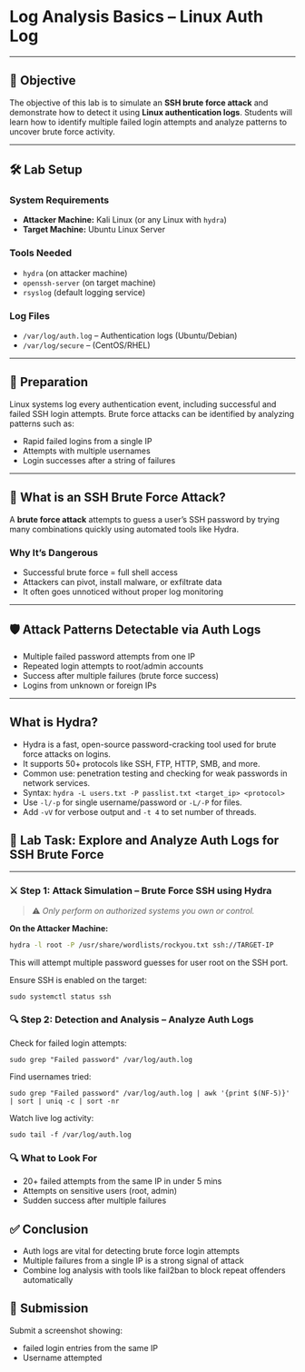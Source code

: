 
# **Log Analysis Basics – Linux Auth Log**

---

## 🎯 **Objective**  
The objective of this lab is to simulate an **SSH brute force attack** and demonstrate how to detect it using **Linux authentication logs**. Students will learn how to identify multiple failed login attempts and analyze patterns to uncover brute force activity.

---


## 🛠️ **Lab Setup**

### **System Requirements**
- **Attacker Machine:** Kali Linux (or any Linux with `hydra`)
- **Target Machine:** Ubuntu Linux Server

### **Tools Needed**
- `hydra` (on attacker machine)
- `openssh-server` (on target machine)
- `rsyslog` (default logging service)

### **Log Files**
- `/var/log/auth.log` – Authentication logs (Ubuntu/Debian)
- `/var/log/secure` – (CentOS/RHEL)

---

## 📘 **Preparation**

Linux systems log every authentication event, including successful and failed SSH login attempts. Brute force attacks can be identified by analyzing patterns such as:
- Rapid failed logins from a single IP
- Attempts with multiple usernames
- Login successes after a string of failures

---

## 🧠 **What is an SSH Brute Force Attack?**

A **brute force attack** attempts to guess a user’s SSH password by trying many combinations quickly using automated tools like Hydra.

### **Why It’s Dangerous**
- Successful brute force = full shell access  
- Attackers can pivot, install malware, or exfiltrate data  
- It often goes unnoticed without proper log monitoring

---

## 🛡️ **Attack Patterns Detectable via Auth Logs**
- Multiple failed password attempts from one IP
- Repeated login attempts to root/admin accounts
- Success after multiple failures (brute force success)
- Logins from unknown or foreign IPs

---

## What is Hydra?
- Hydra is a fast, open-source password-cracking tool used for brute force attacks on logins.
- It supports 50+ protocols like SSH, FTP, HTTP, SMB, and more.
- Common use: penetration testing and checking for weak passwords in network services.
- Syntax: `hydra -L users.txt -P passlist.txt <target_ip> <protocol>`
- Use `-l/-p` for single username/password or `-L/-P` for files.
- Add `-vV` for verbose output and `-t 4` to set number of threads.

## 🧪 **Lab Task: Explore and Analyze Auth Logs for SSH Brute Force**

---

### ⚔️ **Step 1: Attack Simulation – Brute Force SSH using Hydra**

> ⚠️ *Only perform on authorized systems you own or control.*

**On the Attacker Machine:**
```bash
hydra -l root -P /usr/share/wordlists/rockyou.txt ssh://TARGET-IP
```
This will attempt multiple password guesses for user root on the SSH port.

Ensure SSH is enabled on the target:
```
sudo systemctl status ssh
```
### 🔍 Step 2: Detection and Analysis – Analyze Auth Logs
Check for failed login attempts:
```
sudo grep "Failed password" /var/log/auth.log
```
Find usernames tried:

```
sudo grep "Failed password" /var/log/auth.log | awk '{print $(NF-5)}' | sort | uniq -c | sort -nr
```
Watch live log activity:

```
sudo tail -f /var/log/auth.log
```

### 🔍 What to Look For
- 20+ failed attempts from the same IP in under 5 mins
- Attempts on sensitive users (root, admin)
- Sudden success after multiple failures

## ✅ Conclusion
- Auth logs are vital for detecting brute force login attempts
- Multiple failures from a single IP is a strong signal of attack
- Combine log analysis with tools like fail2ban to block repeat offenders automatically

## 📸 Submission
Submit a screenshot showing:
- failed login entries from the same IP
- Username attempted
